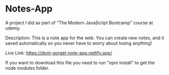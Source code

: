 # Notes-App
A project I did as part of "The Modern JavaScript Bootcamp" course at udemy.

Description: 
This is a note app for the web. 
You can create new notes, and it saved automatically so you never have to worry about losing anything!

Live Link: https://dont-gorget-note-app.netlify.app/

If you want to download this file you need to run "npm install" to get the node modules folder.
